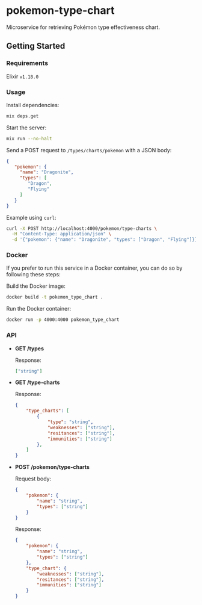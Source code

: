 # pokemon-type-chart

Microservice for retrieving Pokémon type effectiveness chart.

## Getting Started

### Requirements

Elixir `v1.18.0`

### Usage

Install dependencies:

```sh
mix deps.get
```

Start the server:

```sh
mix run --no-halt
```

Send a POST request to `/types/charts/pokemon` with a JSON body:

```json
{
   "pokemon": {
     "name": "Dragonite",
     "types": [
        "Dragon",
        "Flying"
     ]
   }
}
```

Example using `curl`:

```sh
curl -X POST http://localhost:4000/pokemon/type-charts \
  -H "Content-Type: application/json" \
  -d '{"pokemon": {"name": "Dragonite", "types": ["Dragon", "Flying"]}}'
```

### Docker

If you prefer to run this service in a Docker container, you can do so by following these steps:

Build the Docker image:
```sh
docker build -t pokemon_type_chart .
```

Run the Docker container:
```sh
docker run -p 4000:4000 pokemon_type_chart
```

### API

- **GET /types**

    Response:
    ```json
    ["string"]
    ```

- **GET /type-charts**

    Response:
    ```json
    {
        "type_charts": [
            {
                "type": "string",
                "weaknesses": ["string"],
                "resitances": ["string"],
                "immunities": ["string"]
            },
        ]
    }
    ```

- **POST /pokemon/type-charts**

    Request body:
    ```json
    {
        "pokemon": {
            "name": "string",
            "types": ["string"]
        }
    }
    ```
    Response:
    ```json
    {
        "pokemon": {
            "name": "string",
            "types": ["string"]
        },
        "type_chart": {
            "weaknesses": ["string"],
            "resitances": ["string"],
            "immunities": ["string"]
        }
    }
    ```

